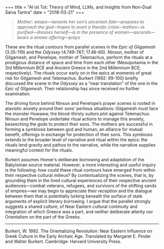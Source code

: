 +++
title = "AI ist Tot: Theory of Mind, LLMs, and Insights from Non-Dual Śaiva Tantra"
date = "2018-03-21"
+++

>*Mother: weeps&mdash;laments her son’s uncertain fate&mdash;prepares to approach the god&mdash;hopes to avert a theodic crisis&mdash;bathes&mdash;is purified—dresses herself&mdash;is in the presence of women&mdash;ascends—bears a strewn offering&mdash;prays*

These are the ritual contours from parallel scenes in the *Epic of Gilgamesh* (3.35-119) and the *Odyssey* (4.749-767; 17.46-60). Ninsun, mother of Gilgamesh, and Penelope, mother of Telemachus, perform the rituals at a prodigious distance of space and time from each other (Mesopotamia in the 3rd Millennium BCE and Ancient Greece in the 2nd Millennium BCE, respectively). The rituals occur early on in the epics at moments of great risk for Gilgamesh and Telemachus. Burkert (1992: 99-100) briefly discussed the scene in the *Odyssey* as a “near translation” of the one in the *Epic of Gilgamesh*. Their relationship has since received no further examination. 

The driving force behind Ninsun and Penelope’s prayer scenes is rooted in atavistic anxiety around their sons’ perilous situations: Gilgamesh must face the monster Huwawa; the blood-thirsty suitors plot against Telemachus. Ninsun and Penelope undertake ritual actions to manage this anxiety, beseeching the gods to protect their sons. The mothers are successful in forming a symbiosis between god and human, an alliance for mutual benefit, offerings in exchange for protection of their sons. This symbiosis extends to the broader level of narrative and ritual within the epics: the rituals lend gravity and pathos to the narrative, while the narrative supplies meaningful context for the rituals.

Burkert assumes Homer’s deliberate borrowing and adaptation of the Babylonian source material. However, a more interesting and useful inquiry is the following: how could these ritual contours have emerged from within their respective cultural milieus? By contextualizing the scenes, that is, by grounding them in the lived cultural experiences of their respective ancient audiences&mdash;combat veterans, refugees, and survivors of the shifting sands of empires&mdash;we may begin to appreciate their reception and the dialogue between them that is potentially lurking beneath the surface of stale arguments of explicit literary borrowing. I argue that the parallel strongly suggests a shared culture, of Near Eastern cultural continuity and integration of which Greece was a part, and neither deliberate alterity nor Orientalism on the part of the Greeks.

* * *

Burkert, W. 1992. The Orientalizing Revolution: Near Eastern Influence on Greek Culture in the Early Archaic Age. Translated by Margaret E. Pinder and Walter Burkert. Cambridge: Harvard University Press.